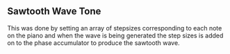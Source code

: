
## Sawtooth Wave Tone

This was done by setting an array of stepsizes corresponding to each note on the piano and when the wave is being generated the step sizes is added on to the phase accumulator to produce the sawtooth wave.
